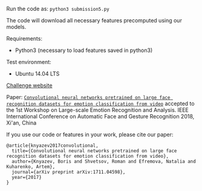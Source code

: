Run the code as: ```python3 submission5.py```

The code will download all necessary features precomputed using our models. 

Requirements:
- Python3 (necessary to load features saved in python3)

Test environment:
- Ubuntu 14.04 LTS

[Challenge website](https://sites.google.com/site/emotiwchallenge/home)

Paper:
[`Convolutional neural networks pretrained on large face recognition datasets for emotion classification from video`](https://arxiv.org/abs/1711.04598) accepted to the 1st	Workshop on Large-scale	Emotion	
Recognition	and	Analysis. IEEE	International	Conference	on	Automatic	Face	and	Gesture	
Recognition	2018, Xi'an, China

If you use our code or features in your work, please cite our paper:
```
@article{knyazev2017convolutional,
  title={Convolutional neural networks pretrained on large face recognition datasets for emotion classification from video},
  author={Knyazev, Boris and Shvetsov, Roman and Efremova, Natalia and Kuharenko, Artem},
  journal={arXiv preprint arXiv:1711.04598},
  year={2017}
}
```
